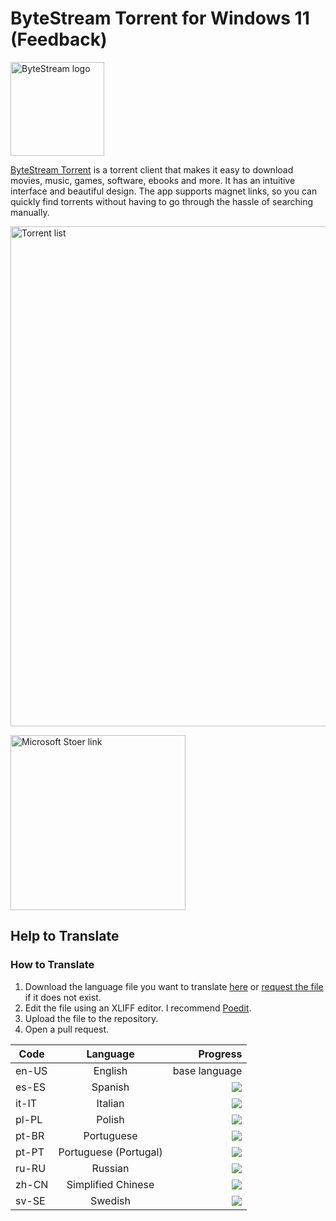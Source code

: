 # ByteStream Torrent for Windows 11 (Feedback)
 
<img src="assets/images/bst-icon.png" alt="ByteStream logo" width="150"/> 

<a href="https://luandersonn.com/bytestream/">ByteStream Torrent</a> is a torrent client that makes it easy to download movies, music, games, software, ebooks and more. It has an intuitive interface and beautiful design. The app supports magnet links, so you can quickly find torrents without having to go through the hassle of searching manually.

<img src="assets/images/bst-screenshot-light.png" alt="Torrent list" width="800" loading="lazy" />

<a href="https://www.microsoft.com/store/apps/9PJT9PBVG7K8"><img  src="https://luandersonn.com/images/microsoft-store.png" alt="Microsoft Stoer link" width="280" loading="lazy" /></a>

## Help to Translate

### How to Translate
1. Download the language file you want to translate [here](translations/) or [request the file](https://github.com/luandersonn/TorrentClient-feedback/issues/new) if it does not exist.
2. Edit the file using an XLIFF editor. I recommend [Poedit](https://poedit.net/).
3. Upload the file to the repository.
4. Open a pull request.

| Code  | Language | Progress |
|------ |:--------:|-----:|
| en-US | English | base language |
| es-ES | Spanish | ![](https://us-central1-progress-markdown.cloudfunctions.net/progress/85) |
| it-IT | Italian | ![](https://us-central1-progress-markdown.cloudfunctions.net/progress/92) |
| pl-PL | Polish | ![](https://us-central1-progress-markdown.cloudfunctions.net/progress/92) |
| pt-BR | Portuguese | ![](https://us-central1-progress-markdown.cloudfunctions.net/progress/100) |
| pt-PT | Portuguese (Portugal) | ![](https://us-central1-progress-markdown.cloudfunctions.net/progress/92) |
| ru-RU | Russian | ![](https://us-central1-progress-markdown.cloudfunctions.net/progress/92) |
| zh-CN | Simplified Chinese | ![](https://us-central1-progress-markdown.cloudfunctions.net/progress/92) |
| sv-SE | Swedish | ![](https://us-central1-progress-markdown.cloudfunctions.net/progress/100) |

